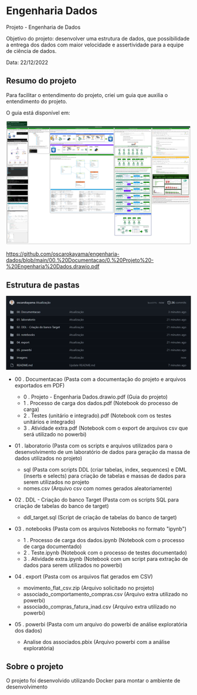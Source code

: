 # Engenharia Dados
Projeto - Engenharia de Dados

  Objetivo do projeto: desenvolver uma estrutura de dados, que possibilidade a entrega dos dados com maior velocidade e assertividade para a equipe de ciência de dados.
  
  Data: 22/12/2022

## Resumo do projeto

Para facilitar o entendimento do projeto, criei um guia que auxilia o entendimento do projeto.

O guia está disponível em:

![](./imagens/Projeto.png "Pastas")

https://github.com/oscarokayama/engenharia-dados/blob/main/00.%20Documentacao/0.%20Projeto%20-%20Engenharia%20Dados.drawio.pdf

## Estrutura de pastas

![](./imagens/Pastas.png "Pastas")

* 00 . Documentacao (Pasta com a documentação do projeto e arquivos exportados em PDF)
  
  * 0 . Projeto - Engenharia Dados.drawio.pdf (Guia do projeto)
  * 1 . Processo de carga dos dados.pdf (Notebook do processo de carga)
  * 2 . Testes (unitário e integrado).pdf (Notebook com os testes unitários e integrado)
  * 3 . Atividade extra.pdf (Notebook com o export de arquivos csv que será utilizado no powerbi)


* 01 . laboratorio (Pasta com os scripts e arquivos utilizados para o desenvolvimento de um laboratório de dados para geração da massa de dados utilizados no projeto)
  
  * sql (Pasta com scripts DDL (criar tabelas, index, sequences) e DML (inserts e selects) para criação de tabelas e massas de dados para serem  utilizados no projeto
  * nomes.csv (Arquivo csv com nomes gerados aleatoriamente)

* 02 . DDL - Criação do banco Target (Pasta com os scripts SQL para criação de tabelas do banco de target)

  * ddl_target.sql (Script de criação de tabelas do banco de target)

* 03 . notebooks (Pasta com os arquivos Notebooks no formato "ipynb")

  * 1 . Processo de carga dos dados.ipynb (Notebook com o processo de carga documentado)
  * 2 . Teste.ipynb (Notebook com o processo de testes documentado)
  * 3 . Atividade extra.ipynb (Notebook com um script para extração de dados para serem utilizados no powerbi)

* 04 . export (Pasta com os arquivos flat gerados em CSV)

  * movimento_flat_csv.zip (Arquivo solicitado no projeto)
  * associado_comportamento_compras.csv (Arquivo extra utilizado no powerbi)
  * associado_compras_fatura_inad.csv (Arquivo extra utilizado no powerbi)

* 05 . powerbi (Pasta com um arquivo do powerbi de análise exploratória dos dados)

  * Analise dos associados.pbix (Arquivo powerbi com a análise exploratória)

## Sobre o projeto

O projeto foi desenvolvido utilizando Docker para montar o ambiente de desenvolvimento 
